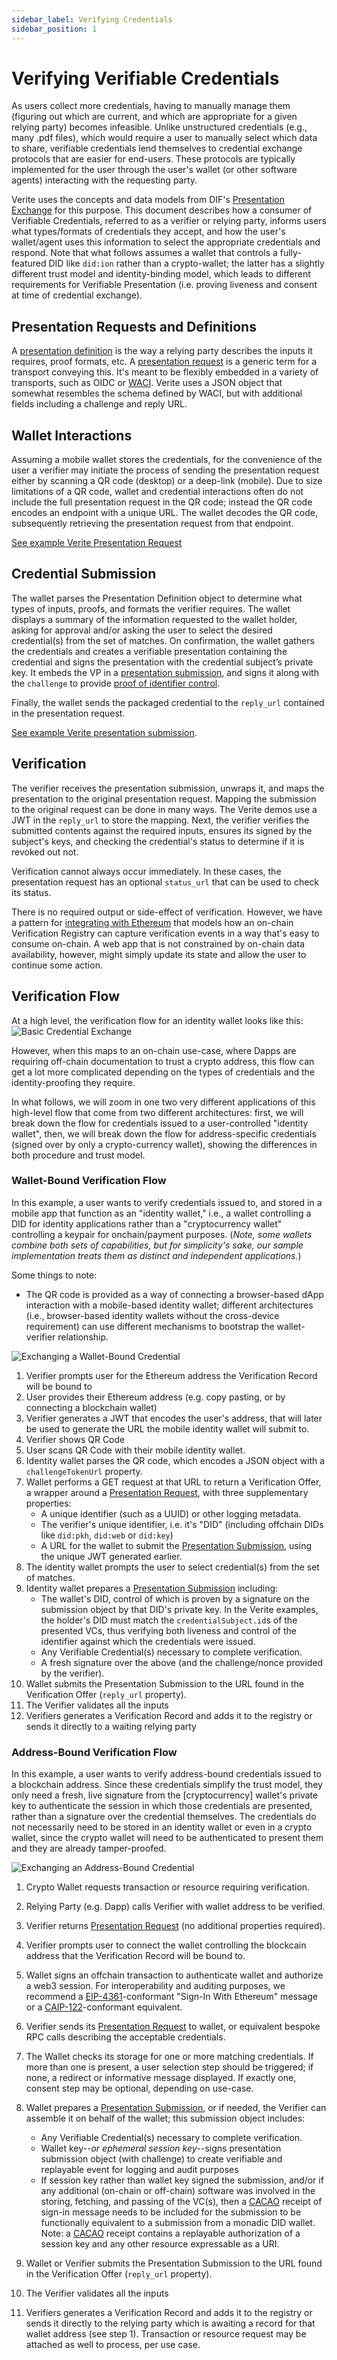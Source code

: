 ```yaml
---
sidebar_label: Verifying Credentials
sidebar_position: 1
---
```


# Verifying Verifiable Credentials

As users collect more credentials, having to manually manage them (figuring out which are current, and which are appropriate for a given relying party) becomes infeasible. Unlike unstructured credentials (e.g., many .pdf files), which would require a user to manually select which data to share, verifiable credentials lend themselves to credential exchange protocols that are easier for end-users. These protocols are typically implemented for the user through the user's wallet (or other software agents) interacting with the requesting party.

Verite uses the concepts and data models from DIF's [Presentation Exchange](https://identity.foundation/presentation-exchange) for this purpose. This document describes how a consumer of Verifiable Credentials, referred to as a verifier or relying party, informs users what types/formats of credentials they accept, and how the user's wallet/agent uses this information to select the appropriate credentials and respond.  Note that what follows assumes a wallet that controls a fully-featured DID like `did:ion` rather than a crypto-wallet; the latter has a slightly different trust model and identity-binding model, which leads to different requirements for Verifiable Presentation (i.e. proving liveness and consent at time of credential exchange).

## Presentation Requests and Definitions

A [presentation definition](https://identity.foundation/presentation-exchange/#presentation-definition) is the way a relying party describes the inputs it requires, proof formats, etc. A [presentation request](https://identity.foundation/presentation-exchange/#presentation-request) is a generic term for a transport conveying this. It's meant to be flexibly embedded in a variety of transports, such as OIDC or [WACI](https://identity.foundation/waci-presentation-exchange/). Verite uses a JSON object that somewhat resembles the schema defined by WACI, but with additional fields including a challenge and reply URL.

## Wallet Interactions

Assuming a mobile wallet stores the credentials, for the convenience of the user a verifier may initiate the process of sending the presentation request either by scanning a QR code (desktop) or a deep-link (mobile). Due to size limitations of a QR code, wallet and credential interactions often do not include the full presentation request in the QR code; instead the QR code encodes an endpoint with a unique URL. The wallet decodes the QR code, subsequently retrieving the presentation request from that endpoint.

[See example Verite Presentation Request](/verite/appendix/messages#presentation-request)

## Credential Submission

The wallet parses the Presentation Definition object to determine what types of inputs, proofs, and formats the verifier requires. The wallet displays a summary of the information requested to the wallet holder, asking for approval and/or asking the user to select the desired credential(s) from the set of matches. On confirmation, the wallet gathers the credentials and creates a verifiable presentation containing the credential and signs the presentation with the credential subject’s private key. It embeds the VP in a [presentation submission](https://identity.foundation/presentation-exchange/#presentation-submission), and signs it along with the `challenge` to provide [proof of identifier control](https://identity.foundation/presentation-exchange/#proof-of-identifier-control).

Finally, the wallet sends the packaged credential to the `reply_url` contained in the presentation request.

[See example Verite presentation submission](/verite/appendix/messages#presentation-submission).

## Verification

The verifier receives the presentation submission, unwraps it, and maps the presentation to the original presentation request. Mapping the submission to the original request can be done in many ways. The Verite demos use a JWT in the `reply_url` to store the mapping. Next, the verifier verifies the submitted contents against the required inputs, ensures its signed by the subject's keys, and checking the credential's status to determine if it is revoked out not.

Verification cannot always occur immediately. In these cases, the presentation request has an optional `status_url` that can be used to check its status.

There is no required output or side-effect of verification. However, we have a pattern for [integrating with Ethereum](/verite/patterns/smart-contract-verite) that models how an on-chain Verification Registry can capture verification events in a way that's easy to consume on-chain. A web app that is not constrained by on-chain data availability, however, might simply update its state and allow the user to continue some action.

## Verification Flow

At a high level, the verification flow for an identity wallet looks like this:
![Basic Credential Exchange](/img/docs/sequence_exchange.png "Basic Credential Exchange")

However, when this maps to an on-chain use-case, where Dapps are requiring off-chain documentation to trust a crypto address, this flow can get a lot more complicated depending on the types of credentials and the identity-proofing they require.

In what follows, we will zoom in one two very different applications of this high-level flow that come from two different architectures: first, we will break down the flow for credentials issued to a user-controlled "identity wallet", then, we will break down the flow for address-specific credentials (signed over by only a crypto-currency wallet), showing the differences in both procedure and trust model.

### Wallet-Bound Verification Flow

In this example, a user wants to verify credentials issued to, and stored in a mobile app that function as an "identity wallet," i.e., a wallet controlling a DID for identity applications rather than a "cryptocurrency wallet" controlling a keypair for onchain/payment purposes. (*Note, some wallets combine both sets of capabilities, but for simplicity's sake, our sample implementation treats them as distinct and independent applications.*)

Some things to note:
* The QR code is provided as a way of connecting a browser-based dApp interaction with a mobile-based identity wallet; different architectures (i.e., browser-based identity wallets without the cross-device requirement) can use different mechanisms to bootstrap the wallet-verifier relationship.

![Exchanging a Wallet-Bound Credential](/img/docs/sequence_exchange_1.png "Exchanging a Wallet-Bound Credential")

1. Verifier prompts user for the Ethereum address the Verification Record will be bound to
1. User provides their Ethereum address (e.g. copy pasting, or by connecting a blockchain wallet)
1. Verifier generates a JWT that encodes the user's address, that will later be used to generate the URL the mobile identity wallet will submit to.
1. Verifier shows QR Code
1. User scans QR Code with their mobile identity wallet.
1. Identity wallet parses the QR code, which encodes a JSON object with a `challengeTokenUrl` property.
1. Wallet performs a GET request at that URL to return a Verification Offer, a wrapper around a [Presentation Request][], with three supplementary properties:
   - A unique identifier (such as a UUID) or other logging metadata.
   - The verifier's unique identifier, i.e. it's "DID" (including offchain DIDs like `did:pkh`, `did:web` or `did:key`)
   - A URL for the wallet to submit the [Presentation Submission][], using the unique JWT generated earlier.
2. The identity wallet prompts the user to select credential(s) from the set of matches.
3. Identity wallet prepares a [Presentation Submission][] including:
   - The wallet's DID, control of which is proven by a signature on the submission object by that DID's private key. In the Verite examples, the holder's DID must match the `credentialSubject.id`s of the presented VCs, thus verifying both liveness and control of the identifier against which the credentials were issued.
   - Any Verifiable Credential(s) necessary to complete verification.
   - A fresh signature over the above (and the challenge/nonce provided by the verifier).
4. Wallet submits the Presentation Submission to the URL found in the Verification Offer (`reply_url` property).
5. The Verifier validates all the inputs
6. Verifiers generates a Verification Record and adds it to the registry or sends it directly to a waiting relying party

### Address-Bound Verification Flow

In this example, a user wants to verify address-bound credentials issued to a blockchain address. Since these credentials simplify the trust model, they only need a fresh, live signature from the [cryptocurrency] wallet's private key to authenticate the session in which those credentials are presented, rather than a signature over the credential themselves.  The credentials do not necessarily need to be stored in an identity wallet or even in a crypto wallet, since the crypto wallet will need to be authenticated to present them and they are already tamper-proofed. 

![Exchanging an Address-Bound Credential](/img/docs/sequence_exchange_2.png "Exchanging an Address-Bound Credential")

1. Crypto Wallet requests transaction or resource requiring verification.
2. Relying Party (e.g. Dapp) calls Verifier with wallet address to be verified.
3. Verifier returns [Presentation Request][] (no additional properties required).

5. Verifier prompts user to connect the wallet controlling the blockcain address that the Verification Record will be bound to.
6. Wallet signs an offchain transaction to authenticate wallet and authorize a web3 session. For interoperability and auditing purposes, we recommend a [EIP-4361][]-conformant "Sign-In With Ethereum" message or a [CAIP-122][]-conformant equivalent.
7. Verifier sends its [Presentation Request][] to wallet, or equivalent bespoke RPC calls describing the acceptable credentials.
8. The Wallet checks its storage for one or more matching credentials.  If more than one is present, a user selection step should be triggered; if none, a redirect or informative message displayed.  If exactly one, consent step may be optional, depending on use-case.
9. Wallet prepares a [Presentation Submission][], or if needed, the Verifier can assemble it on behalf of the wallet; this submission object includes:
   - Any Verifiable Credential(s) necessary to complete verification.
   - Wallet key--*or ephemeral session key*--signs presentation submission object (with challenge) to create verifiable and replayable event for logging and audit purposes
   - If session key rather than wallet key signed the submission, and/or if any additional (on-chain or off-chain) software was involved in the storing, fetching, and passing of the VC(s), then a [CACAO][] receipt of sign-in message needs to be included for the submission to be functionally equivalent to a submission from a monadic DID wallet. Note: a [CACAO][] receipt contains a replayable authorization of a session key and any other resource expressable as a URI.
10. Wallet or Verifier submits the Presentation Submission to the URL found in the Verification Offer (`reply_url` property).
11. The Verifier validates all the inputs
12. Verifiers generates a Verification Record and adds it to the registry or sends it directly to the relying party which is awaiting a record for that wallet address (see step 1). Transaction or resource request may be attached as well to process, per use case.

[Presentation Request]: https://identity.foundation/presentation-exchange/#presentation-request
[Presentation Submission]: https://identity.foundation/presentation-exchange/#presentation-submission
[EIP-4361]: https://eips.ethereum.org/EIPS/eip-4361#example-message
[CACAO]: https://github.com/ChainAgnostic/CAIPs/blob/c8d8ee203625ea622bd15c42b2493116712dfaf3/CAIPs/caip-74.md
[CAIP-122]: https://github.com/ChainAgnostic/CAIPs/blob/master/CAIPs/caip-122.md